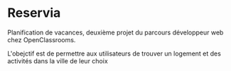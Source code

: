 # Reservia 

Planification de vacances, deuxième projet du parcours développeur web chez  OpenClassrooms.

L'obejctif est de permettre aux utilisateurs de trouver un logement et des activités dans la ville de leur choix
